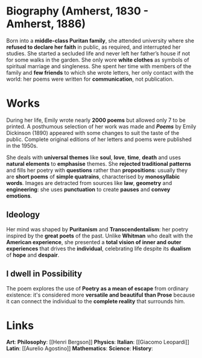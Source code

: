 # Biography (Amherst, 1830 - Amherst,  1886)
Born into a **middle-class Puritan family**, she attended university where she **refused to declare her faith** in public, as required, and interrupted her studies. She started a secluded life and never left her father’s house if not for some walks in the garden. She only wore **white clothes** as symbols of spiritual marriage and singleness. She spent her time with members of the family and **few friends** to which she wrote letters, her only contact with the world: her poems were written for **communication**, not publication.
# Works
During her life, Emily wrote nearly **2000 poems** but allowed only 7 to be printed. A posthumous selection of her work was made and ***Poems*** by Emily Dickinson (1890) appeared with some changes to suit the taste of the public. Complete original editions of her letters and poems were published in the 1950s.

She deals with **universal themes** like **soul**, **love**, **time**, **death** and uses **natural elements** to **emphasise** themes. She **rejected traditional patterns** and fills her poetry with **questions** rather than **propositions**: usually they are **short poems** of **simple quatrains**, characterised by **monosyllabic words**. Images are detracted from sources like **law**, **geometry** and **engineering**: she uses **punctuation** to create **pauses** and **convey emotions**.
## Ideology
Her mind was shaped by **Puritanism** and **Transcendentalism**: her poetry inspired by the **great poets** of the past. Unlike **Whitman** who dealt with the **American experience**, she presented a **total vision of inner and outer experiences** that drives the **individual**, celebrating life despite its **dualism** of **hope** and **despair**.
## I dwell in Possibility
The poem explores the use of **Poetry as a mean of escape** from ordinary existence: it's considered more **versatile and beautiful than Prose** because it can connect the individual to the **complete reality** that surrounds him.
# Links
**Art**:
**Philosophy**: [[Henri Bergson]]
**Physics**:
**Italian**: [[Giacomo Leopardi]]
**Latin**: [[Aurelio Agostino]]
**Mathematics**:
**Science**:
**History**:
